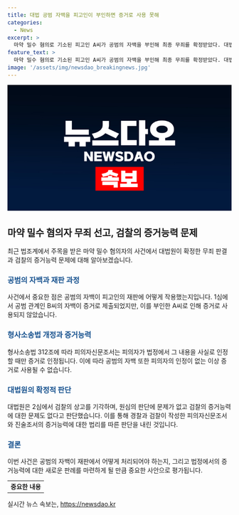 ```yaml
---
title: 대법 공범 자백을 피고인이 부인하면 증거로 사용 못해
categories:
  - News
excerpt: >
  마약 밀수 혐의로 기소된 피고인 A씨가 공범의 자백을 부인해 최종 무죄를 확정받았다. 대법원은 공범의 자백을 재판에서 부인하면 유죄의 증거로 쓸 수 없다는 판례를 재확인했다. A씨는 필로폰 10g을 중국에서 국내로 밀수한 혐의로 기소됐으나 공범의 자백을 부인하며 무죄를 받았다. 이는 최근 시행된 형사소송법과 대법원 판례에 근거한 결정이다. 검찰의 상고도 기각되며 이 사례는 자유심증주의의 한계를 벗어난 것으로 보이지 않는다.
feature_text: >
  마약 밀수 혐의로 기소된 피고인 A씨가 공범의 자백을 부인해 최종 무죄를 확정받았다. 대법원은 공범의 자백을 재판에서 부인하면 유죄의 증거로 쓸 수 없다는 판례를 재확인했다. A씨는 필로폰 10g을 중국에서 국내로 밀수한 혐의로 기소됐으나 공범의 자백을 부인하며 무죄를 받았다. 이는 최근 시행된 형사소송법과 대법원 판례에 근거한 결정이다. 검찰의 상고도 기각되며 이 사례는 자유심증주의의 한계를 벗어난 것으로 보이지 않는다.
image: '/assets/img/newsdao_breakingnews.jpg'
---
```


<p><img src="/assets/img/newsdao_breakingnews.jpg" alt="bookingtag 속보" /></p>

<h2 data-ke-size="size26">마약 밀수 혐의자 무죄 선고, 검찰의 증거능력 문제</h2>

<p data-ke-size="size16">최근 법조계에서 주목을 받은 마약 밀수 혐의자의 사건에서 대법원이 확정한 무죄 판결과 검찰의 증거능력 문제에 대해 알아보겠습니다.</p>

<h3><b><span style="color: #1a5490;">공범의 자백과 재판 과정</span></b></h3>

<p data-ke-size="size16">사건에서 중요한 점은 공범의 자백이 피고인의 재판에 어떻게 작용했는지입니다. 1심에서 공범 관계인 B씨의 자백이 증거로 제출되었지만, 이를 부인한 A씨로 인해 증거로 사용되지 않았습니다.</p>

<h3><b><span style="color: #1a5490;">형사소송법 개정과 증거능력</span></b></h3>

<p data-ke-size="size16">형사소송법 312조에 따라 피의자신문조서는 피의자가 법정에서 그 내용을 사실로 인정할 때만 증거로 인정됩니다. 이에 따라 공범의 자백 또한 피의자의 인정이 없는 이상 증거로 사용될 수 없습니다.</p>

<h3><b><span style="color: #1a5490;">대법원의 확정적 판단</span></b></h3>

<p data-ke-size="size16">대법원은 2심에서 검찰의 상고를 기각하며, 원심의 판단에 문제가 없고 검찰의 증거능력에 대한 문제도 없다고 판단했습니다. 이를 통해 경찰과 검찰이 작성한 피의자신문조서와 진술조서의 증거능력에 대한 법리를 따른 판단을 내린 것입니다.</p>

<h3><b><span style="color: #1a5490;">결론</span></b></h3>

<p data-ke-size="size16">이번 사건은 공범의 자백이 재판에서 어떻게 처리되어야 하는지, 그리고 법정에서의 증거능력에 대한 새로운 판례를 마련하게 될 만큼 중요한 사안으로 평가됩니다.</p>

<table>
    <tr>
        <td style="text-align: center; height: 17px;"><b>중요한 내용</b></td>
    </tr>
</table>
실시간 뉴스 속보는, <a href="https://newsdao.kr" rel="dofollow">https://newsdao.kr</a>


